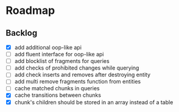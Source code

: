 # Roadmap

## Backlog

- [x] add additional oop-like api
- [ ] add fluent interface for oop-like api
- [ ] add blocklist of fragments for queries
- [ ] add checks of prohibited changes while querying
- [ ] add check inserts and removes after destroying entity
- [ ] add multi remove fragments function from entities
- [ ] cache matched chunks in queries
- [x] cache transitions between chunks
- [x] chunk's children should be stored in an array instead of a table